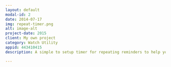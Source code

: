 ```yaml
---
layout: default
modal-id: 2
date: 2014-07-17
img: repeat-timer.png
alt: image-alt
project-date: 2015
client: My own project
category: Watch Utility
appid: 443410415
description: A simple to setup timer for repeating reminders to help you work and relax.<br><br>Built for iOS and watchOS.<br><br>

---
```

